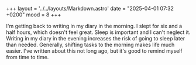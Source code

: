 +++
layout = '../../layouts/Markdown.astro'
date = "2025-04-01 07:32 +0200"
mood = 8
+++

I'm getting back to writing in my diary in the morning. I slept for six and a half hours, which doesn't feel great. Sleep is important and I can't neglect it. Writing in my diary in the evening increases the risk of going to sleep later than needed. Generally, shifting tasks to the morning makes life much easier. I've written about this not long ago, but it's good to remind myself from time to time.